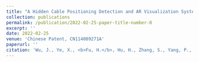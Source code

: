 ```yaml
---
title: "A Hidden Cable Positioning Detection and AR Visualization System"
collection: publications
permalink: /publication/2022-02-25-paper-title-number-0
excerpt: ''
date: 2022-02-25
venue: 'Chinese Patent, CN114089271A'
paperurl: ''
citation: 'Wu, J., Ye, X., <b>Fu, H.</b>, Hu, H., Zhang, S., Yang, P., Wang, R., Zhang, D., Li, B., Gao, Z., & Sun, S. (2022). A Hidden Cable Positioning Detection and AR Visualization System. Chinese Patent, CN114089271A. <a href="https://kns.cnki.net/kcms2/article/abstract?v=ipUboLYjcOWY9FvSoQA9Juan_nS3J0SaxOpCNcM87o8dhUvtDLQ2jJ3e-NmBoEEHvlFphxh48A7jpmecjT9OPjigtJIR79r6aat4eB-j-iU48OEfoWJnDre1SVmoycKn88_XT0yyaZs=&uniplatform=NZKPT&language=CHS">Link to this patent</a>'
---
```


